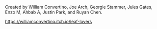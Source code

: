 Created by William Convertino, Joe Arch, Georgie Stammer, Jules Gates, Enzo M, Ahbab A, Justin Park, and Ruyan Chen.

https://williamconvertino.itch.io/leaf-lovers
